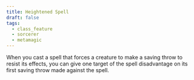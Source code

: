 ```yaml
---
title: Heightened Spell
draft: false
tags:
  - class_feature
  - sorcerer
  - metamagic
---
```

When you cast a spell that forces a creature to make a saving throw to resist its effects, you can give one target of the spell disadvantage on its first saving throw made against the spell.